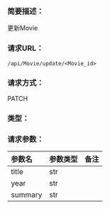 ### **简要描述：**

更新Movie

### **请求URL：**

`/api/Movie/update/<Movie_id>`

### **请求方式：**

PATCH

### **类型：**


### **请求参数：**

|参数名|参数类型|备注|
|:--|:--|:--|
|title|str||
|year|str||
|summary|str||
